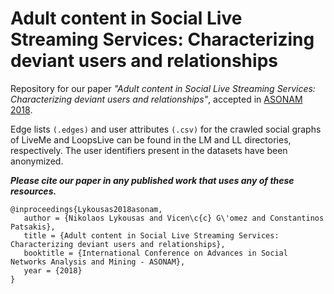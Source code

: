
# Adult content in Social Live Streaming Services: Characterizing deviant users and relationships
Repository for our paper *"Adult content in Social Live Streaming Services: Characterizing deviant users and relationships"*, accepted in [ASONAM 2018](http://asonam.cpsc.ucalgary.ca/2018).

Edge lists `(.edges)` and user attributes `(.csv)` for the crawled social graphs of LiveMe and LoopsLive can be found in the LM and LL directories, respectively. The user identifiers present in the datasets have been anonymized. 

***Please cite our paper in any published work that uses any of these resources.***
```
@inproceedings{Lykousas2018asonam,
   author = {Nikolaos Lykousas and Vicen\c{c} G\'omez and Constantinos Patsakis},
   title = {Adult content in Social Live Streaming Services: Characterizing deviant users and relationships},
   booktitle = {International Conference on Advances in Social Networks Analysis and Mining - ASONAM},
   year = {2018}
}
```
